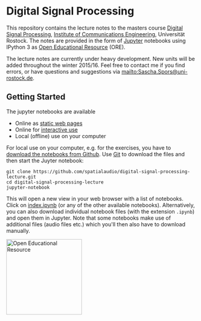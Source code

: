 # Digital Signal Processing

This repository contains the lecture notes to the masters course [Digital Signal Processing](http://www.int.uni-rostock.de/Digitale-Signalverarbeitung.48.0.html), [Institute of Communications Engineering](http://www.int.uni-rostock.de/), Universität Rostock. The notes are provided in the form of [Jupyter](https://jupyter.org/) notebooks using IPython 3 as [Open Educational Resource](https://de.wikipedia.org/wiki/Open_Educational_Resources) (ORE).

The lecture notes are currently under heavy development. New units will be added throughout the winter 2015/16. Feel free to contact me if you find errors, or have questions and suggestions via <mailto:Sascha.Spors@uni-rostock.de>. 

## Getting Started

The jupyter notebooks are available

* Online as [static web pages](http://nbviewer.ipython.org/github/spatialaudio/digital-signal-processing-lecture/blob/master/index.ipynb)
* Online for [interactive use](http://mybinder.org/repo/spatialaudio/digital-signal-processing-lecture)
* Local (offline) use on your computer

For local use on your computer, e.g. for the exercises, you have to [download the notebooks from Github](http://github.com/spatialaudio/digital-signal-processing-lecture). Use [Git](http://git-scm.org/) to download the files and then start the Juyter notebook:

    git clone https://github.com/spatialaudio/digital-signal-processing-lecture.git
    cd digital-signal-processing-lecture
    jupyter-notebook
    
This will open a new view in your web browser with a list of notebooks. Click on [index.ipynb](index.ipynb) (or any of the other available notebooks). Alternatively, you can also download individual notebook files (with the extension `.ipynb`) and open them in Jupyter. Note that some notebooks make use of additional files (audio files etc.) which you'll then also have to download manually.

<p>
<img src="http://www.unesco.org/webworld/download/oer/EN/oer_logo_EN_1.png" alt="Open Educational Resource" width="200">
